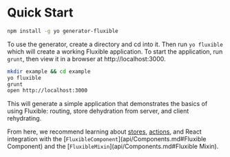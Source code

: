 # Quick Start

 ```bash
npm install -g yo generator-fluxible
 ```

To use the generator, create a directory and cd into it. Then run `yo fluxible` which will create a working Fluxible application. To start the application, run `grunt`, then view it in a browser at http://localhost:3000.

```bash
mkdir example && cd example
yo fluxible
grunt
open http://localhost:3000
```

This will generate a simple application that demonstrates the basics of using Fluxible: routing, store dehydration from server, and client rehydrating.

From here, we recommend learning about [stores](api/Stores.md), [actions](api/Actions.md), and React integration with the [`FluxibleComponent`](api/Components.md#Fluxible Component) and the [`FluxibleMixin`](api/Components.md#Fluxible Mixin).
